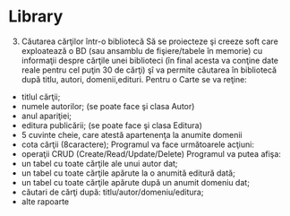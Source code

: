 # Library
3. Căutarea cărţilor într-o bibliotecă
Să se proiecteze şi creeze soft care exploatează o BD (sau ansamblu de fişiere/tabele în memorie) cu
informaţii despre cărţile unei biblioteci (în final acesta va conţine date reale pentru cel puţin 30 de cărţi) şî va
permite căutarea în bibliotecă după titlu, autori, domenii,edituri.
Pentru o Carte se va reţine:
- titlul cărţii;
- numele autorilor; (se poate face şi clasa Autor)
- anul apariţiei;
- editura publicării; (se poate face şi clasa Editura)
- 5 cuvinte cheie, care atestă apartenenţa la anumite domenii
- cota cărţii (8caractere);
Programul va face următoarele acţiuni:
- operaţii CRUD (Create/Read/Update/Delete)
Programul va putea afişa:
- un tabel cu toate cărţile ale unui autor dat;
- un tabel cu toate cărţile apărute la o anumită editură dată;
- un tabel cu toate cărţile apărute după un anumit domeniu dat;
- căutari de cărţi după: titlu/autor/domeniu/editura;
- alte rapoarte
